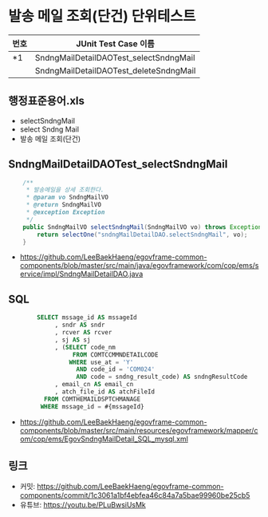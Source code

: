 # 발송 메일 조회(단건) 단위테스트

|번호|JUnit Test Case 이름|
|-|-|
|*1|SndngMailDetailDAOTest_selectSndngMail|
||SndngMailDetailDAOTest_deleteSndngMail|

## 행정표준용어.xls

- selectSndngMail
- select Sndng Mail
- 발송 메일 조회(단건)

## SndngMailDetailDAOTest_selectSndngMail

```java
	/**
	 * 발송메일을 상세 조회한다.
	 * @param vo SndngMailVO
	 * @return SndngMailVO
	 * @exception Exception
	 */
	public SndngMailVO selectSndngMail(SndngMailVO vo) throws Exception {
		return selectOne("sndngMailDetailDAO.selectSndngMail", vo);
	}
```

- https://github.com/LeeBaekHaeng/egovframe-common-components/blob/master/src/main/java/egovframework/com/cop/ems/service/impl/SndngMailDetailDAO.java

## SQL

```sql
		SELECT mssage_id AS mssageId
		     , sndr AS sndr
		     , rcver AS rcver
		     , sj AS sj
		     , (SELECT code_nm 
		          FROM COMTCCMMNDETAILCODE 
		         WHERE use_at = 'Y' 
		           AND code_id = 'COM024'
		           AND code = sndng_result_code) AS sndngResultCode
		     , email_cn AS email_cn
		     , atch_file_id AS atchFileId
		  FROM COMTHEMAILDSPTCHMANAGE
		 WHERE mssage_id = #{mssageId}
```

- https://github.com/LeeBaekHaeng/egovframe-common-components/blob/master/src/main/resources/egovframework/mapper/com/cop/ems/EgovSndngMailDetail_SQL_mysql.xml

## 링크

- 커밋: https://github.com/LeeBaekHaeng/egovframe-common-components/commit/1c3061a1bf4ebfea46c84a7a5bae99960be25cb5
- 유튜브: https://youtu.be/PLuBwsiUsMk
